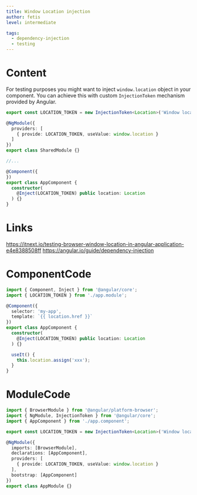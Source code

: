 ```yaml
---
title: Window Location injection
author: fetis
level: intermediate

tags:
  - dependency-injection
  - testing
---
```


# Content
For testing purposes you might want to inject `window.location` object in your component.
You can achieve this with custom `InjectionToken` mechanism provided by Angular.

```typescript
export const LOCATION_TOKEN = new InjectionToken<Location>('Window location object');

@NgModule({
  providers: [
    { provide: LOCATION_TOKEN, useValue: window.location }
  ]
})
export class SharedModule {}

//...

@Component({
})
export class AppComponent {
  constructor(
    @Inject(LOCATION_TOKEN) public location: Location
  ) {}
}
```

# Links
https://itnext.io/testing-browser-window-location-in-angular-application-e4e8388508ff
https://angular.io/guide/dependency-injection

# ComponentCode
```typescript
import { Component, Inject } from '@angular/core';
import { LOCATION_TOKEN } from './app.module';

@Component({
  selector: 'my-app',
  template: `{{ location.href }}`
})
export class AppComponent {
  constructor(
    @Inject(LOCATION_TOKEN) public location: Location
  ) {}

  useIt() {
    this.location.assign('xxx');
  }
}
```
# ModuleCode
```typescript
import { BrowserModule } from '@angular/platform-browser';
import { NgModule, InjectionToken } from '@angular/core';
import { AppComponent } from './app.component';

export const LOCATION_TOKEN = new InjectionToken<Location>('Window location object');

@NgModule({
  imports: [BrowserModule],
  declarations: [AppComponent],
  providers: [
    { provide: LOCATION_TOKEN, useValue: window.location }
  ],
  bootstrap: [AppComponent]
})
export class AppModule {}
```
